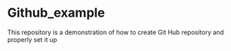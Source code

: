 # Github_example
This repository is a demonstration of how to create Git Hub repository and properly set it up
